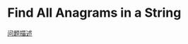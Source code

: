 # Find All Anagrams in a String

[问题描述](https://leetcode.com/problems/find-all-anagrams-in-a-string/)
